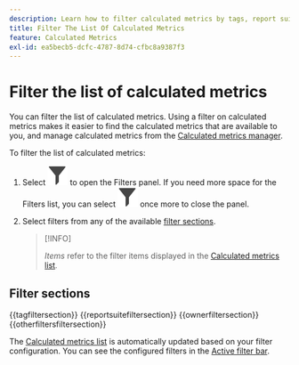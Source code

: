 ```yaml
---
description: Learn how to filter calculated metrics by tags, report suite, owners, and other filters.
title: Filter The List Of Calculated Metrics
feature: Calculated Metrics
exl-id: ea5becb5-dcfc-4787-8d74-cfbc8a9387f3
---
```

# Filter the list of calculated metrics

You can filter the list of calculated metrics. Using a filter on calculated metrics makes it easier to find the calculated metrics that are available to you, and manage calculated metrics from the [Calculated metrics manager](cm-manager.md). 


To filter the list of calculated metrics:

1. Select ![Filter](/help/assets/icons/Filter.svg) to open the Filters panel. If you need more space for the Filters list, you can select ![Filter](/help/assets/icons/Filter.svg) once more to close the panel.
1. Select filters from any of the available [filter sections](#filter-sections). 
   
   >[!INFO]
   >
   >*Items* refer to the filter items displayed in the [Calculated metrics list](cm-manager.md#filters-list).
   > 

## Filter sections

{{tagfiltersection}} 
{{reportsuitefiltersection}}
{{ownerfiltersection}}
{{otherfiltersfiltersection}}


The [Calculated metrics list](cm-manager.md#filters-list) is automatically updated based on your filter configuration. You can see the configured filters in the [Active filter bar](cm-manager.md#active-filter-bar).



<!--
# Filter calculated metrics

Filter by tags, owners, and other filters (Show All, Mine, Shared With me, Favorites, and Approved.)

Filtering makes it easier to search for calculated metrics in the segment rail.

1. In Adobe Analytics, select the **[!UICONTROL Components]** tab, then select **[!UICONTROL Calculated metrics]**. 

1. In the Calculated metrics manager, click the **[!UICONTROL Filters]** icon:  ![](https://spectrum.adobe.com/static/icons/workflow_18/Smock_Filter_18_N.svg)

   ![](assets/filtering.png)

1. The following filters are available:

   |  Filter Name  | Description  |
   |---|---|
   |  Tags  |Lets you filter on calculated metrics with specific [tags](/help/components/c-calcmetrics/c-workflow/cm-workflow/cm-tagging.md). The Tags column is shown by default.  |
   |  Owners  | Lets you filter calculated metrics by owner.  |
   | Report suite | Lets you filter calculated metrics by report suite. |
   |  Other Filters > Show All  | **(Admin only)** Shows all calculated metrics, their owner, and the last date they were modified.  |
   |  Other Filters > Mine  | Shows all calculated metrics that you own.  |
   |  Other Filters > Shared with me  |Shows all calculated metrics that others [shared](/help/components/c-calcmetrics/c-workflow/cm-workflow/cm-sharing.md) with you.  |
   |  Other Filters > Favorites  |Shows all calculated metrics you marked as [Favorites](/help/components/segmentation/segmentation-workflow/t-seg-favorite.md).  |
   |  Other Filters > Approved  |Shows all officially [approved](/help/components/c-calcmetrics/c-workflow/cm-workflow/cm-approving.md) calculated metrics.  |
   |  Search calculated metrics  | Lets you search for calculated metrics by name.  |

   -->
